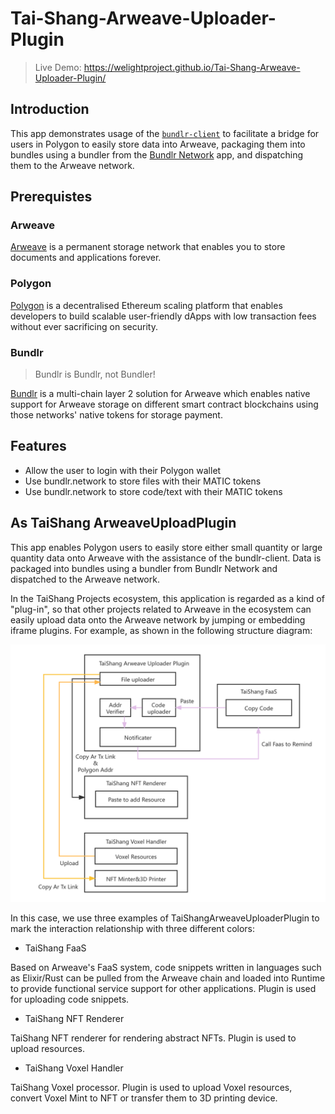 # Tai-Shang-Arweave-Uploader-Plugin
> Live Demo: https://welightproject.github.io/Tai-Shang-Arweave-Uploader-Plugin/
## Introduction
This app demonstrates usage of the [`bundlr-client`](https://github.com/Bundlr-Network/js-client) to facilitate a bridge for users in Polygon to easily store data into Arweave, packaging them into bundles using a bundler from the [Bundlr Network](https://bundlr.network) app, and dispatching them to the Arweave network.

## Prerequistes
### Arweave
[Arweave](https://www.arweave.org) is a permanent storage network that enables you to store documents and applications forever.

### Polygon
[Polygon](https://polygon.technology) is a decentralised Ethereum scaling platform that enables developers to build scalable user-friendly dApps with low transaction fees without ever sacrificing on security.

### Bundlr

> Bundlr is Bundlr, not Bundler!

[Bundlr](https://bundlr.network) is a multi-chain layer 2 solution for Arweave which enables native support for Arweave storage on different smart contract blockchains using those networks' native tokens for storage payment.

## Features

- Allow the user to login with their Polygon wallet
- Use bundlr.network to store files with their MATIC tokens
- Use bundlr.network to store code/text with their MATIC tokens

## As TaiShang ArweaveUploadPlugin

This app enables Polygon users to easily store either small quantity or large quantity data onto Arweave with the assistance of the bundlr-client. Data is packaged into bundles using a bundler from Bundlr Network and dispatched to the Arweave network.

In the TaiShang Projects ecosystem, this application is regarded as a kind of "plug-in", so that other projects related to Arweave in the ecosystem can easily upload data onto the Arweave network by jumping or embedding iframe plugins.
For example, as shown in the following structure diagram:

![](/structure.png)

In this case, we use three examples of TaiShangArweaveUploaderPlugin to mark the interaction relationship with three different colors:

- TaiShang FaaS

Based on Arweave's FaaS system, code snippets written in languages such as Elixir/Rust can be pulled from the Arweave chain and loaded into Runtime to provide functional service support for other applications. Plugin is used for uploading code snippets.

- TaiShang NFT Renderer

TaiShang NFT renderer for rendering abstract NFTs. Plugin is used to upload resources.

- TaiShang Voxel Handler

TaiShang Voxel processor. Plugin is used to upload Voxel resources, convert Voxel Mint to NFT or transfer them to 3D printing device.
